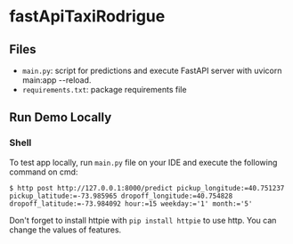 # fastApiTaxiRodrigue

## Files
- `main.py`: script for predictions and execute FastAPI server with uvicorn main:app --reload.
- `requirements.txt`: package requirements file

## Run Demo Locally 

### Shell

To test app locally, run `main.py` file on your IDE and execute the following command on cmd:

```shell
$ http post http://127.0.0.1:8000/predict pickup_longitude:=40.751237 pickup_latitude:=-73.985965 dropoff_longitude:=40.754828 dropoff_latitude:=-73.984092 hour:=15 weekday:='1' month:='5'
```
Don't forget to install httpie with `pip install httpie` to use http.
You can change the values of features.